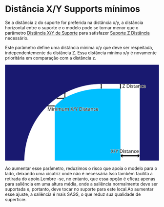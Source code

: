 Distância X/Y Supports mínimos
====
Se a distância z do suporte for preferida na distância x/y, a distância horizontal entre o suporte e o modelo pode se tornar menor que o parâmetro [Distância X/Y de Suporte](Support_Xy_Distance.md) para satisfazer [Suporte Z Distância](support_z_distance.md) necessário.

Este parâmetro define uma distância mínima x/y que deve ser respeitada, independentemente da distância Z. Essa distância mínima x/y é novamente prioritária em comparação com a distância z.

![A distância mínima x/y é levada em consideração se a distância z significa que a distância x/y se tornaria muito pequena](../images/support_z_overrides_xy.svg)

Ao aumentar esse parâmetro, reduzimos o risco que apoia o modelo para o lado, deixando uma cicatriz onde não é necessária.Isso também facilita a retirada do apoio.Lembre -se, no entanto, que essa opção é eficaz apenas para saliência em uma altura média, onde a saliência normalmente deve ser suportada e, portanto, deve tocar no suporte para este local.Ao aumentar esse ajuste, a saliência é mais SAGS, o que reduz sua qualidade de superfície.